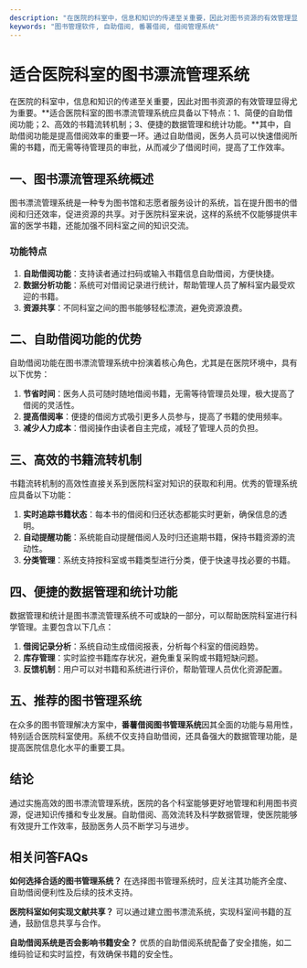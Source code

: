 ```yaml
---
description: "在医院的科室中，信息和知识的传递至关重要，因此对图书资源的有效管理显得尤为重要。**适合医院科室的图书漂流管理系统应具备以下特点：1、简便的自助借阅功能；2、高效的书籍流转机制；3、便捷的数据管理和统计功能。**其中，自助借阅功能是提高借阅效率的重要一环。通过自助借阅，医务人员可以快速借阅所需的书籍，而无需等待管理员的审批，从而减少了借阅时间，提高了工作效率。"
keywords: "图书管理软件, 自助借阅, 番薯借阅, 借阅管理系统"
---
```

# 适合医院科室的图书漂流管理系统

在医院的科室中，信息和知识的传递至关重要，因此对图书资源的有效管理显得尤为重要。**适合医院科室的图书漂流管理系统应具备以下特点：1、简便的自助借阅功能；2、高效的书籍流转机制；3、便捷的数据管理和统计功能。**其中，自助借阅功能是提高借阅效率的重要一环。通过自助借阅，医务人员可以快速借阅所需的书籍，而无需等待管理员的审批，从而减少了借阅时间，提高了工作效率。

## **一、图书漂流管理系统概述**

图书漂流管理系统是一种专为图书馆和志愿者服务设计的系统，旨在提升图书的借阅和归还效率，促进资源的共享。对于医院科室来说，这样的系统不仅能够提供丰富的医学书籍，还能加强不同科室之间的知识交流。

### **功能特点**

1. **自助借阅功能**：支持读者通过扫码或输入书籍信息自助借阅，方便快捷。
2. **数据分析功能**：系统可对借阅记录进行统计，帮助管理人员了解科室内最受欢迎的书籍。
3. **资源共享**：不同科室之间的图书能够轻松漂流，避免资源浪费。

## **二、自助借阅功能的优势**

自助借阅功能在图书漂流管理系统中扮演着核心角色，尤其是在医院环境中，具有以下优势：

1. **节省时间**：医务人员可随时随地借阅书籍，无需等待管理员处理，极大提高了借阅的灵活性。
2. **提高借阅率**：便捷的借阅方式吸引更多人员参与，提高了书籍的使用频率。
3. **减少人力成本**：借阅操作由读者自主完成，减轻了管理人员的负担。

## **三、高效的书籍流转机制**

书籍流转机制的高效性直接关系到医院科室对知识的获取和利用。优秀的管理系统应具备以下功能：

1. **实时追踪书籍状态**：每本书的借阅和归还状态都能实时更新，确保信息的透明。
2. **自动提醒功能**：系统能自动提醒借阅人及时归还逾期书籍，保持书籍资源的流动性。
3. **分类管理**：系统支持按科室或书籍类型进行分类，便于快速寻找必要的书籍。

## **四、便捷的数据管理和统计功能**

数据管理和统计是图书漂流管理系统不可或缺的一部分，可以帮助医院科室进行科学管理。主要包含以下几点：

1. **借阅记录分析**：系统自动生成借阅报表，分析每个科室的借阅趋势。
2. **库存管理**：实时监控书籍库存状况，避免重复采购或书籍短缺问题。
3. **反馈机制**：用户可以对书籍和系统进行评价，帮助管理人员优化资源配置。

## **五、推荐的图书管理系统**

在众多的图书管理解决方案中，**番薯借阅图书管理系统**因其全面的功能与易用性，特别适合医院科室使用。系统不仅支持自助借阅，还具备强大的数据管理功能，是提高医院信息化水平的重要工具。

## **结论**

通过实施高效的图书漂流管理系统，医院的各个科室能够更好地管理和利用图书资源，促进知识传播和专业发展。自助借阅、高效流转及科学数据管理，使医院能够有效提升工作效率，鼓励医务人员不断学习与进步。

## 相关问答FAQs

**如何选择合适的图书管理系统？** 在选择图书管理系统时，应关注其功能齐全度、自助借阅便利性及后续的技术支持。

**医院科室如何实现文献共享？** 可以通过建立图书漂流系统，实现科室间书籍的互通，鼓励信息共享与合作。

**自助借阅系统是否会影响书籍安全？** 优质的自助借阅系统配备了安全措施，如二维码验证和实时监控，有效确保书籍的安全性。
